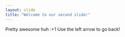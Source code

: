 ```yaml
---
layout: slide
title: "Welcome to our second slide!"
---
```

Pretty awesome huh :+1 
Use the left arrow to go back!
